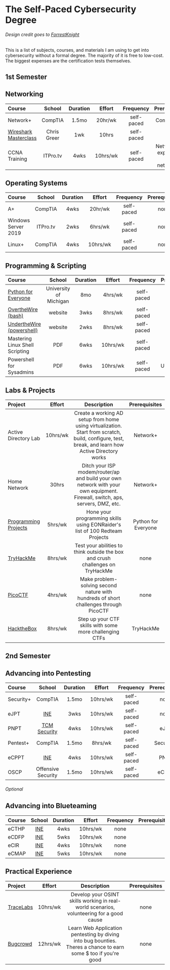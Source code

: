 # The Self-Paced Cybersecurity Degree
###### Design credit goes to [ForrestKnight](https://github.com/ForrestKnight)

This is a list of subjects, courses, and materials I am using to get into cybersecurity without a formal degree. The majority of it is free to low-cost. The biggest expenses are the certification tests themselves.


## 1st Semester


## Networking

Course | School | Duration | Effort | Frequency | Prerequisites
:-- | :--: | :--: | :--: | :--: | :--:
Network+ | CompTIA | 1.5mo | 20hr/wk | self-paced | CompTIA A+
[Wireshark Masterclass](https://youtu.be/DAtyzE1TUlI) | Chris Greer | 1wk | 10hrs | self-paced | none
CCNA Training | ITPro.tv | 4wks | 10hrs/wk | self-paced | Network+ or experience with networking


## Operating Systems

Course | School | Duration | Effort | Frequency | Prerequisites
:-- | :--: | :--: | :--: | :--: | :--:
A+ | CompTIA | 4wks | 20hr/wk | self-paced | none
Windows Server 2019 | ITPro.tv | 2wks | 6hrs/wk | self-paced | none
Linux+ | CompTIA | 4wks | 10hrs/wk | self-paced | none


## Programming & Scripting

Course | School | Duration | Effort | Frequency | Prerequisites
:-- | :--: | :--: | :--: | :--: | :--:
[Python for Everyone](https://www.coursera.org/specializations/python) | University of Michigan | 8mo | 4hrs/wk | self-paced | none
[OvertheWire (bash)](https://overthewire.org/wargames/) | website | 3wks | 8hrs/wk | self-paced | none
[UndertheWire (powershell)](https://underthewire.tech/) | website | 2wks | 8hrs/wk | self-paced | none
Mastering Linux Shell Scripting | PDF | 6wks | 10hrs/wk | self-paced | none
Powershell for Sysadmins | PDF | 6wks | 10hrs/wk | self-paced | UndertheWire


## Labs & Projects

Project | Effort | Description | Prerequisites
:-- | :--: | :--: | :--:
Active Directory Lab | 10hrs/wk | Create a working AD setup from home using virtualization. Start from scratch, build, configure, test, break, and learn how Active Directory works | Network+
Home Network | 30hrs | Ditch your ISP modem/router/ap and build your own network with your own equipment. Firewall, switch, aps, servers, DMZ, etc. | Network+
[Programming Projects](https://github.com/EONRaider/100-redteam-projects) | 5hrs/wk | Hone your programming skills using EONRaider's list of 100 Redteam Projects | Python for Everyone
[TryHackMe](https://tryhackme.com/) | 8hrs/wk | Test your abilities to think outside the box and crush challenges on TryHackMe | none
[PicoCTF](https://picoctf.org/) | 4hrs/wk | Make problem-solving second nature with hundreds of short challenges through PicoCTF | none
[HacktheBox](https://www.hackthebox.com/) | 8hrs/wk | Step up your CTF skills with some more challenging CTFs | TryHackMe


## 2nd Semester


## Advancing into Pentesting

Course | School | Duration | Effort | Frequency | Prerequisites
:-- | :--: | :--: | :--: | :--: | :--:
Security+ | CompTIA | 1.5mo | 10hrs/wk | self-paced | none
eJPT | [INE](https://ine.com/) | 3wks | 10hrs/wk | self-paced | none
PNPT | [TCM Security](https://certifications.tcm-sec.com/) | 4wks | 10hrs/wk | self-paced | eJPT
Pentest+ | CompTIA | 1.5mo | 8hrs/wk | self-paced | Security+
eCPPT | [INE](https://ine.com/) | 4wks | 10hrs/wk | self-paced | PNPT
OSCP | Offensive Security | 1.5mo | 10hrs/wk | self-paced | eCPPT


###### Optional
## Advancing into Blueteaming

Course | School | Duration | Effort | Frequency | Prerequisites
:-- | :--: | :--: | :--: | :--: | :--:
eCTHP | [INE](https://ine.com/) | 4wks | 10hrs/wk | none
eCDFP | [INE](https://ine.com/) | 5wks | 10hrs/wk | none
eCIR | [INE](https://ine.com/) | 4wks | 10hrs/wk | none
eCMAP | [INE](https://ine.com/) | 5wks | 10hrs/wk | none


## Practical Experience

Project | Effort | Description | Prerequisites
:-- | :--: | :--: | :--:
[TraceLabs](https://www.tracelabs.org/) | 10hrs/wk | Develop your OSINT skills working in real-world scenarios, volunteering for a good cause | none
[Bugcrowd](https://www.bugcrowd.com/) | 12hrs/wk | Learn Web Application pentesting by diving into bug bounties. Theres a chance to earn some $ too if you're good | none
